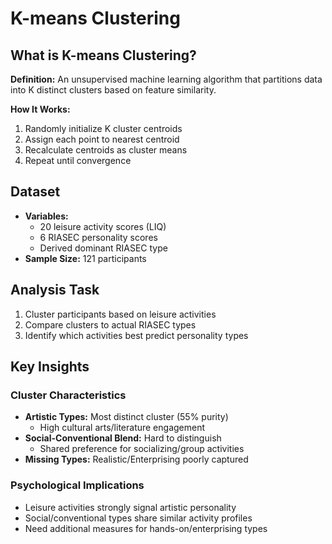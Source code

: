 # K-means Clustering

## What is K-means Clustering?
**Definition:** An unsupervised machine learning algorithm that partitions data into K distinct clusters based on feature similarity.

**How It Works:**
1. Randomly initialize K cluster centroids
2. Assign each point to nearest centroid
3. Recalculate centroids as cluster means
4. Repeat until convergence

## Dataset
- **Variables:** 
  - 20 leisure activity scores (LIQ)
  - 6 RIASEC personality scores 
  - Derived dominant RIASEC type
- **Sample Size:** 121 participants

## Analysis Task
1. Cluster participants based on leisure activities
2. Compare clusters to actual RIASEC types
3. Identify which activities best predict personality types

## Key Insights
### Cluster Characteristics
- **Artistic Types:** Most distinct cluster (55% purity)
  - High cultural arts/literature engagement
- **Social-Conventional Blend:** Hard to distinguish
  - Shared preference for socializing/group activities
- **Missing Types:** Realistic/Enterprising poorly captured

### Psychological Implications
- Leisure activities strongly signal artistic personality
- Social/conventional types share similar activity profiles
- Need additional measures for hands-on/enterprising types
